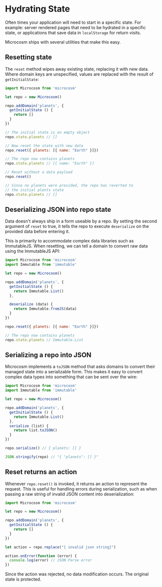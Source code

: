 # Hydrating State

Often times your application will need to start in a specific
state. For example: server rendered pages that need to be hydrated in
a specific state, or applications that save data in `localStorage` for
return visits.

Microcosm ships with several utilities that make this easy.

## Resetting state

The `reset` method wipes away existing state, replacing it with new
data. Where domain keys are unspecified, values are replaced with the
result of `getInitialState`:

```javascript
import Microcosm from 'microcosm'

let repo = new Microcosm()

repo.addDomain('planets', {
  getInitialState () {
    return []
  }
})

// The initial state is an empty object
repo.state.planets // []

// Now reset the state with new data
repo.reset({ planets: [{ name: "Earth" }]})

// The repo now contains planets
repo.state.planets // [{ name: "Earth" }]

// Reset without a data payload
repo.reset()

// Since no planets were provided, the repo has reverted to
// the initial plents state
repo.state.planets // []
```

## Deserializing JSON into repo state

Data doesn't always ship in a form useable by a repo. By setting the
second argument of `reset` to true, it tells the repo to execute
`deserialize` on the provided data before entering it.

This is primarily to accommodate complex data libraries such as
ImmutableJS. When resetting, we can tell a domain to convert raw data
using the ImmutableJS API:

```javascript
import Microcosm from 'microcosm'
import Immutable from 'immutable'

let repo = new Microcosm()

repo.addDomain('planets', {
  getInitialState () {
    return Immutable.List()
  },

  deserialize (data) {
    return Immutable.fromJS(data)
  }
})

repo.reset({ planets: [{ name: "Earth" }]})

// The repo now contains planets
repo.state.planets // Immutable.List
```

## Serializing a repo into JSON

Microcosm implements a `toJSON` method that asks domains to convert
their managed state into a serializable form. This makes it easy to
convert complex data types into something that can be sent over the wire:

```javascript
import Microcosm from 'microcosm'
import Immutable from 'immutable'

let repo = new Microcosm()

repo.addDomain('planets', {
  getInitialState () {
    return Immutable.List()
  },
  serialize (list) {
    return list.toJSON()
  }
})

repo.serialize() // { planets: [] }

JSON.stringify(repo) // "{ "planets": [] }"
```

## Reset returns an action

Whenever `repo.reset()` is invoked, it returns an action to represent
the request. This is useful for handling errors during serialization,
such as when passing a raw string of invalid JSON content into
deserialization:

```javascript
import Microcosm from 'microcosm'

let repo = new Microcosm()

repo.addDomain('planets', {
  getInitialState () {
    return []
  }
})

let action = repo.replace("{ invalid json string}")

action.onError(function (error) {
  console.log(error) // JSON Parse error
})
```

Since the action was rejected, no data modification occurs. The
original state is protected.

